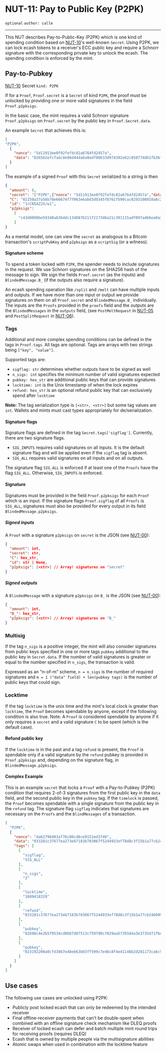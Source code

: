 NUT-11: Pay to Public Key (P2PK)
==========================

`optional` `author: calle`

---

This NUT describes Pay-to-Public-Key (P2PK) which is one kind of spending condition based on [NUT-10][10]'s well-known `Secret`. Using P2PK, we can lock ecash tokens to a receiver's ECC public key and require a Schnorr signature with the corresponding private key to unlock the ecash. The spending condition is enforced by the mint.

## Pay-to-Pubkey

[NUT-10][10] Secret `kind: P2PK`

If for a `Proof`, `Proof.secret` is a `Secret` of kind `P2PK`, the proof must be unlocked by providing one or more valid signatures in the field `Proof.p2pksigs`. 

In the basic case, the mint requires a valid Schnorr signature `Proof.p2pksigs` on `Proof.secret` by the public key in `Proof.Secret.data`. 

An example `Secret` that achieves this is:
```json
[
"P2PK", 
  {
    "nonce": "5d11913ee0f92fefdc82a6764fd2457a",
    "data": "026562efcfadc8e86d44da6a8adf80633d974302e62c850774db1fb36ff4cc7198",
  }
]
```

The example of a signed `Proof` with this `Secret` serialized to a string is then 

```json
{
  "amount": 8, 
  "secret": '["P2PK",{"nonce": "5d11913ee0f92fefdc82a6764fd2457a","data": "026562efcfadc8e86d44da6a8adf80633d974302e62c850774db1fb36ff4cc7198",}]',
  "C": "02250a37a56b78e66674f7f063e6abd3d9345f8761fb90cac0293108910a8c27a3",
  "id": "1cCNIAZ2X/w1",
  "p2pksigs":
    [
      "c43d0090be59340a6364dc1340876211f2173d6a21c391115adf097adb6ea0a3ddbe7fd81b4677281decc77be09c0359faa77416025130e487f8b9169eb0c609"
    ]
}
```

As a mental model, one can view the `secret` as analogous to a Bitcoin transaction's `scriptPubKey` and `p2pksigs` as a `scriptSig` (or a witness).

#### Signature scheme

To spend a token locked with `P2PK`, the spender needs to include signatures in the request. We use Schnorr signatures on the SHA256 hash of the message to sign. We sign the fields `Proof.secret` (as the inputs) and `BlindedMessage.B_` (if the outputs also require a signature).

An ecash spending operation like `/split` and `/melt` can have multiple inputs and outputs. If we have more than one input or output we provide signatures on them on all `Proof.secret` and `BlindedMessage.B_` individually. The inputs are the `Proofs` provided in the `proofs` field and the outputs are the `BlindedMessages` in the `outputs` field, (see `PostMeltRequest` in [NUT-05][05] and `PostSplitRequest` in [NUT-06][06]). 

### Tags
Additional and more complex spending conditions can be defined in the tags in `Proof.tags`. All tags are optional. Tags are arrays with two strings being `["key", "value"]`.

Supported tags are:

- `sigflag: str` determines whether outputs have to be signed as well
- `n_sigs: int` specifies the minimum number of valid signatures expected
- `pubkey: hex_str` are additional public keys that can provide signatures
- `locktime: int` is the Unix timestamp of when the lock expires
- `refund: hex_str` is an optional refund public key that can exclusively spend after `locktime`

**Note:** The tag serialization type is `[<str>, <str>]` but some tag values are `int`. Wallets and mints must cast types appropriately for de/serialization.

#### Signature flags
Signature flags are defined in the tag `Secret.tags['sigflag']`. Currently, there are two signature flags.


- `SIG_INPUTS` requires valid signatures on all inputs. It is the default signature flag and will be applied even if the `sigflag` tag is absent.
- `SIG_ALL` requires valid signatures on all inputs and on all outputs.

The signature flag `SIG_ALL` is enforced if at least one of the `Proofs` have the flag `SIG_ALL`. Otherwise, `SIG_INPUTS` is enforced.

#### Signature

Signatures must be provided in the field `Proof.p2pksigs` for each `Proof` which is an input. If the signature flags `Proof.sigflag` of all `Proofs` is `SIG_ALL`, signatures must also be provided for every output in its field `BlindedMessage.p2pksigs`.

##### Signed inputs
A `Proof` with a signature `p2pksigs` on `secret` is the JSON (see [NUT-00][00]):
```json
{
  "amount": int, 
  "secret": str,
  "C": hex_str,
  "id": str | None,
  "p2pksigs": [<str>] // Array! signatures on "secret"
}
```

##### Signed outputs
A `BlindedMessage` with a signature `p2pksigs` on `B_` is the JSON (see [NUT-00][00]):

```json
{
  "amount": int,
  "B_": hex_str,
  "p2pksigs": [<str>] // Array! signatures on "B_"
}
```

### Multisig
If the tag `n_sigs` is a positive integer, the mint will also consider signatures from public keys specified in one or more tags `pubkey` additional to the public key in `Secret.data`. If the number of valid signatures is greater or equal to the number specified in `n_sigs`, the transaction is valid.

Expressed as an "n-of-m" scheme, `n = n_sigs` is the number of required signatures and `m = 1 ("data" field) + len(pubkey tags)` is the number of public keys that could sign.

### Locktime
If the tag `locktime` is the unix time and the mint's local clock is greater than `locktime`, the `Proof` becomes spendable by anyone, except if the following condition is also true. Note: A `Proof` is considered spendable by anyone if it only requires a `secret` and a valid signature `C` to be spent (which is the default case).

#### Refund public key
If the `locktime` is in the past and a tag `refund` is present, the `Proof` is spendable only if a valid signature by the `refund` pubkey is provided in `Proof.p2pksigs` and, depending on the signature flag, in `BlindedMessage.p2pksigs`.

#### Complex Example

This is an example `secret` that locks a `Proof` with a Pay-to-Pubkey (P2PK) condition that requires 2-of-3 signatures from the first public key in the `data` field, and the second public key in the `pubkey` tag. If the `timelock` is passed, the `Proof` becomes spendable with a single signature from the public key in the `refund` tag. The signature flag `sigflag` indicates that signatures are necessary on the `Proofs` and the `BlindMessages` of a transaction.

```json
[
  "P2PK",
  {
    "nonce": "da62796403af76c80cd6ce9153ed3746",
    "data": "033281c37677ea273eb7183b783067f5244933ef78d8c3f15b1a77cb246099c26e",
    "tags": [
      [
        "sigflag",
        "SIG_ALL"
      ], 
      [
        "n_sigs",
        "2"
      ], 
      [
        "locktime",
        "1689418329"
      ],                   
      [
        "refund",
        "033281c37677ea273eb7183b783067f5244933ef78d8c3f15b1a77cb246099c26e"
      ],      
      [
        "pubkey",
        "02698c4e2b5f9534cd0687d87513c759790cf829aa5739184a3e3735471fbda904"
      ],
      [
        "pubkey",
        "023192200a0cfd3867e48eb63b03ff599c7e46c8f4e41146b2d281173ca6c50c54"
      ]      
    ]
  }
]
```

## Use cases

The following use cases are unlocked using P2PK:
- Publicly post locked ecash that can only be redeemed by the intended receiver
- Final offline-receiver payments that can't be double-spent when combined with an offline signature check mechanism like DLEQ proofs
- Receiver of locked ecash can defer and batch multiple mint round trips for receiving proofs (requires DLEQ)
- Ecash that is owned by multiple people via the multisignature abilities
- Atomic swaps when used in combination with the locktime feature

[00]: 00.md
[01]: 01.md
[02]: 02.md
[03]: 03.md
[04]: 04.md
[05]: 05.md
[06]: 06.md
[07]: 07.md
[08]: 08.md
[09]: 09.md
[10]: 10.md
[11]: 11.md
[12]: 12.md
[13]: 13.md
[14]: 14.md
[15]: 15.md
[16]: 16.md
[17]: 17.md
[18]: 18.md
[19]: 19.md
[20]: 20.md